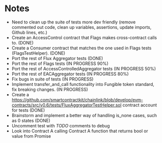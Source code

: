 # Notes

- Need to clean up the suite of tests more dev friendly (remove commented out code, clean up variables, assertions, update imports, Github lines, etc.)
- Create an AccessControl contract that Flags makes cross-contract calls to. (DONE)
- Create a Consumer contract that matches the one used in Flags tests (FlagsTestHelper). (DONE)
- Port the rest of Flux Aggregator tests (DONE)
- Port the rest of Flags tests (IN PROGRESS 90%)
- Port the rest of AccessControlledAggregator tests (IN PROGRESS 50%)
- Port the rest of EACAggregator tests (IN PROGRESS 80%)
- Fix bugs in suite of tests (IN PROGRESS)
- Implement transfer_and_call functionality into Fungible token standard, fix breaking changes. (IN PROGRESS)
- Create a https://github.com/smartcontractkit/chainlink/blob/develop/evm-contracts/src/v0.6/tests/FluxAggregatorTestHelper.sol contract account for tests (DONE)
- Brainstorm and implement a better way of handling is_none cases, such as 0 states (DONE)
- Uncomment test with *TODO* comments to debug
- Look into Contract A calling Contract A function that returns bool or value from Promise